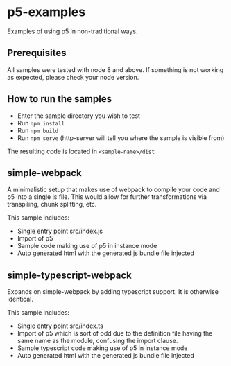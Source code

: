 # p5-examples
Examples of using p5 in non-traditional ways.

## Prerequisites
All samples were tested with node 8 and above. If something is not working as
expected, please check your node version.

## How to run the samples
- Enter the sample directory you wish to test
- Run `npm install`
- Run `npm build`
- Run `npm serve` (http-server will tell you where the sample is visible from)

The resulting code is located in `<sample-name>/dist`

## simple-webpack
A minimalistic setup that makes use of webpack to compile your code and p5 into a
single js file. This would allow for further transformations via transpiling, chunk
splitting, etc.

This sample includes:
- Single entry point src/index.js
- Import of p5 
- Sample code making use of p5 in instance mode
- Auto generated html with the generated js bundle file injected

## simple-typescript-webpack
Expands on simple-webpack by adding typescript support. It is otherwise
identical.

This sample includes:
- Single entry point src/index.ts
- Import of p5 which is sort of odd due to the definition file having the same
  name as the module, confusing the import clause.
- Sample typescript code making use of p5 in instance mode
- Auto generated html with the generated js bundle file injected

